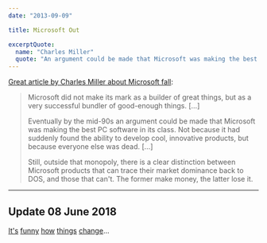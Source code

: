 ```yaml
---
date: "2013-09-09"

title: Microsoft Out

excerptQuote:
  name: "Charles Miller"
  quote: "An argument could be made that Microsoft was making the best PC software in its class. Not because it had suddenly found the ability to develop cool, innovative products, but because everyone else was dead."
---
```


[Great article by Charles Miller about Microsoft fall](http://fishbowl.pastiche.org/2013/08/26/bundled_out/):

> Microsoft did not make its mark as a builder of great things, but as a very successful bundler of good-enough things. […]
>
> Eventually by the mid-90s an argument could be made that Microsoft was making the best PC software in its class. Not because it had suddenly found the ability to develop cool, innovative products, but because everyone else was dead. […]
>
> Still, outside that monopoly, there is a clear distinction between Microsoft products that can trace their market dominance back to DOS, and those that can't. The former make money, the latter lose it.

---

## Update <span class="more">08 June 2018</span>

[It's](https://stratechery.com/2018/the-end-of-windows/) [funny](https://en.wikipedia.org/wiki/Satya_Nadella) [how](https://blog.github.com/2018-06-04-github-microsoft/) [things](https://code.visualstudio.com/) [change](https://www.typescriptlang.org/)…
